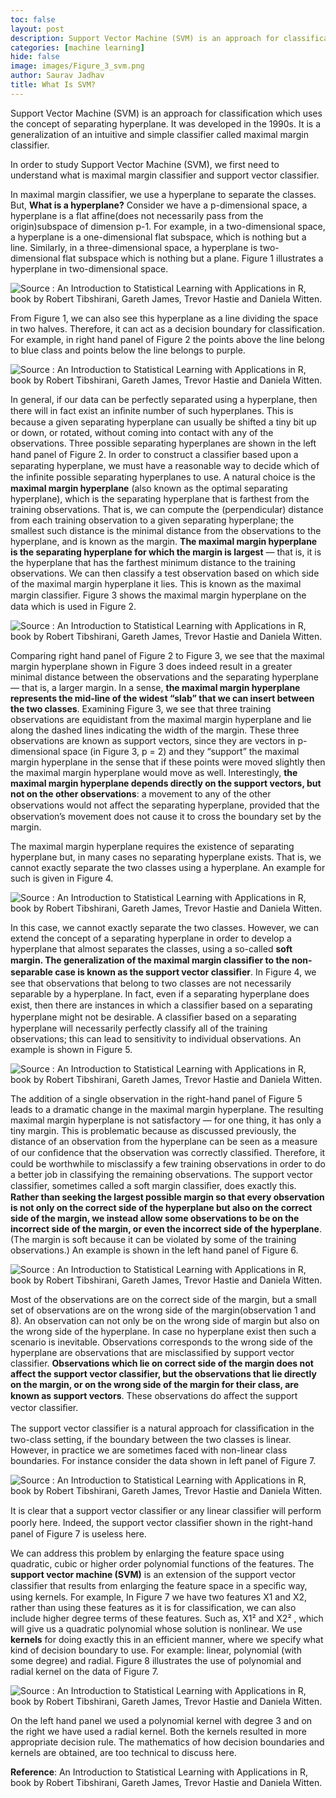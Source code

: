 ```yaml
---
toc: false
layout: post
description: Support Vector Machine (SVM) is an approach for classification which uses the concept of separating hyperplane.
categories: [machine learning]
hide: false
image: images/Figure_3_svm.png
author: Saurav Jadhav
title: What Is SVM?
---
```


Support Vector Machine (SVM) is an approach for classification which uses the concept of separating hyperplane. It was developed in the 1990s. It is a generalization of an intuitive and simple classifier called maximal margin classifier.

In order to study Support Vector Machine (SVM), we first need to understand what is maximal margin classifier and support vector classifier.

In maximal margin classifier, we use a hyperplane to separate the classes. But, **What is a hyperplane?** Consider we have a p-dimensional space, a hyperplane is a flat affine(does not necessarily pass from the origin)subspace of dimension p-1. For example, in a two-dimensional space, a hyperplane is a one-dimensional flat subspace, which is nothing but a line. Similarly, in a three-dimensional space, a hyperplane is two-dimensional flat subspace which is nothing but a plane. Figure 1 illustrates a hyperplane in two-dimensional space.

![](/images/Figure_1_svm.png "Source : An Introduction to Statistical Learning with Applications in R, book by Robert Tibshirani, Gareth James, Trevor Hastie and Daniela Witten.")

From Figure 1, we can also see this hyperplane as a line dividing the space in two halves. Therefore, it can act as a decision boundary for classification. For example, in right hand panel of Figure 2 the points above the line belong to blue class and points below the line belongs to purple.

![](/images/Figure_2_svm.png "Source : An Introduction to Statistical Learning with Applications in R, book by Robert Tibshirani, Gareth James, Trevor Hastie and Daniela Witten.")

In general, if our data can be perfectly separated using a hyperplane, then there will in fact exist an inﬁnite number of such hyperplanes. This is because a given separating hyperplane can usually be shifted a tiny bit up or down, or rotated, without coming into contact with any of the observations. Three possible separating hyperplanes are shown in the left hand panel of Figure 2. In order to construct a classiﬁer based upon a separating hyperplane, we must have a reasonable way to decide which of the inﬁnite possible separating hyperplanes to use. A natural choice is the **maximal margin hyperplane** (also known as the optimal separating hyperplane), which is the separating hyperplane that is farthest from the training observations. That is, we can compute the (perpendicular) distance from each training observation to a given separating hyperplane; the smallest such distance is the minimal distance from the observations to the hyperplane, and is known as the margin. **The maximal margin hyperplane is the separating hyperplane for which the margin is largest** — that is, it is the hyperplane that has the farthest minimum distance to the training observations. We can then classify a test observation based on which side of the maximal margin hyperplane it lies. This is known as the maximal margin classiﬁer. Figure 3 shows the maximal margin hyperplane on the data which is used in Figure 2.

![](/images/Figure_3_svm.png "Source : An Introduction to Statistical Learning with Applications in R, book by Robert Tibshirani, Gareth James, Trevor Hastie and Daniela Witten.")

Comparing right hand panel of Figure 2 to Figure 3, we see that the maximal margin hyperplane shown in Figure 3 does indeed result in a greater minimal distance between the observations and the separating hyperplane — that is, a larger margin. In a sense, **the maximal margin hyperplane represents the mid-line of the widest “slab” that we can insert between the two classes**. Examining Figure 3, we see that three training observations are equidistant from the maximal margin hyperplane and lie along the dashed lines indicating the width of the margin. These three observations are known as support vectors, since they are vectors in p-dimensional space (in Figure 3, p = 2) and they “support” the maximal margin hyperplane in the sense that if these points were moved slightly then the maximal margin hyperplane would move as well. Interestingly, **the maximal margin hyperplane depends directly on the support vectors, but not on the other observations**: a movement to any of the other observations would not aﬀect the separating hyperplane, provided that the observation’s movement does not cause it to cross the boundary set by the margin.

The maximal margin hyperplane requires the existence of separating hyperplane but, in many cases no separating hyperplane exists. That is, we cannot exactly separate the two classes using a hyperplane. An example for such is given in Figure 4.

![](/images/Figure_4_svm.png "Source : An Introduction to Statistical Learning with Applications in R, book by Robert Tibshirani, Gareth James, Trevor Hastie and Daniela Witten.")

In this case, we cannot exactly separate the two classes. However, we can extend the concept of a separating hyperplane in order to develop a hyperplane that almost separates the classes, using a so-called **soft margin. The generalization of the maximal margin classiﬁer to the non-separable case is known as the support vector classiﬁer**. In Figure 4, we see that observations that belong to two classes are not necessarily separable by a hyperplane. In fact, even if a separating hyperplane does exist, then there are instances in which a classiﬁer based on a separating hyperplane might not be desirable. A classiﬁer based on a separating hyperplane will necessarily perfectly classify all of the training observations; this can lead to sensitivity to individual observations. An example is shown in Figure 5.

![](/images/Figure_5_svm.png "Source : An Introduction to Statistical Learning with Applications in R, book by Robert Tibshirani, Gareth James, Trevor Hastie and Daniela Witten.")

The addition of a single observation in the right-hand panel of Figure 5 leads to a dramatic change in the maximal margin hyperplane. The resulting maximal margin hyperplane is not satisfactory — for one thing, it has only a tiny margin. This is problematic because as discussed previously, the distance of an observation from the hyperplane can be seen as a measure of our conﬁdence that the observation was correctly classiﬁed. Therefore, it could be worthwhile to misclassify a few training observations in order to do a better job in classifying the remaining observations. The support vector classiﬁer, sometimes called a soft margin classiﬁer, does exactly this. **Rather than seeking the largest possible margin so that every observation is not only on the correct side of the hyperplane but also on the correct side of the margin, we instead allow some observations to be on the incorrect side of the margin, or even the incorrect side of the hyperplane**. (The margin is soft because it can be violated by some of the training observations.) An example is shown in the left hand panel of Figure 6.

![](/images/Figure_6_svm.png "Source : An Introduction to Statistical Learning with Applications in R, book by Robert Tibshirani, Gareth James, Trevor Hastie and Daniela Witten.")

Most of the observations are on the correct side of the margin, but a small set of observations are on the wrong side of the margin(observation 1 and 8). An observation can not only be on the wrong side of margin but also on the wrong side of the hyperplane. In case no hyperplane exist then such a scenario is inevitable. Observations corresponds to the wrong side of the hyperplane are observations that are misclassified by support vector classifier. **Observations which lie on correct side of the margin does not affect the support vector classifier, but the observations that lie directly on the margin, or on the wrong side of the margin for their class, are known as support vectors**. These observations do aﬀect the support vector classiﬁer.

The support vector classiﬁer is a natural approach for classiﬁcation in the two-class setting, if the boundary between the two classes is linear. However, in practice we are sometimes faced with non-linear class boundaries. For instance consider the data shown in left panel of Figure 7.

![](/images/Figure_7_svm.png "Source : An Introduction to Statistical Learning with Applications in R, book by Robert Tibshirani, Gareth James, Trevor Hastie and Daniela Witten.")

It is clear that a support vector classiﬁer or any linear classiﬁer will perform poorly here. Indeed, the support vector classiﬁer shown in the right-hand panel of Figure 7 is useless here.

We can address this problem by enlarging the feature space using quadratic, cubic or higher order polynomial functions of the features. The **support vector machine (SVM)** is an extension of the support vector classiﬁer that results from enlarging the feature space in a speciﬁc way, using kernels. For example, In Figure 7 we have two features X1 and X2, rather than using these features as it is for classification, we can also include higher degree terms of these features. Such as, X1² and X2² , which will give us a quadratic polynomial whose solution is nonlinear. We use **kernels** for doing exactly this in an efficient manner, where we specify what kind of decision boundary to use. For example: linear, polynomial (with some degree) and radial. Figure 8 illustrates the use of polynomial and radial kernel on the data of Figure 7.

![](/images/Figure_8_svm.png "Source : An Introduction to Statistical Learning with Applications in R, book by Robert Tibshirani, Gareth James, Trevor Hastie and Daniela Witten.")

On the left hand panel we used a polynomial kernel with degree 3 and on the right we have used a radial kernel. Both the kernels resulted in more appropriate decision rule. The mathematics of how decision boundaries and kernels are obtained, are too technical to discuss here.

**Reference**: An Introduction to Statistical Learning with Applications in R, book by Robert Tibshirani, Gareth James, Trevor Hastie and Daniela Witten.
